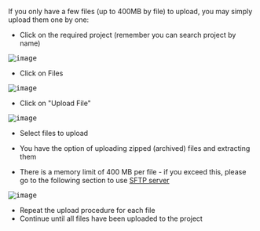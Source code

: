 If you only have a few files (up to 400MB by file) to upload, you may simply upload them one by one:

* Click on the required project (remember you can search project by name)

<kbd>![image](https://user-images.githubusercontent.com/115739667/233456822-03f2bc26-0e36-4822-94bb-43b9baeba152.png)</kbd>

* Click on Files

<kbd>![image](https://user-images.githubusercontent.com/115739667/233457427-85bd7e50-c148-4f3e-b788-1668778756f3.png)</kbd>

* Click on "Upload File"

<kbd>![image](https://user-images.githubusercontent.com/115739667/222531369-ced896d9-6658-4203-b8de-7d15aa3698c9.png)</kbd>

* Select files to upload
* You have the option of uploading zipped (archived) files and extracting them

* There is a memory limit of 400 MB per file - if you exceed this, please go to the following section to use [SFTP server](https://github.com/xmpham/CBRAIN_USERGUIDE_PXM/wiki/Upload-files-all-at-once-with-SFTP-server)

<kbd>![image](https://user-images.githubusercontent.com/115739667/222532509-23171b6f-7346-4e37-b973-e3e1cb23c6a7.png)</kbd>
* Repeat the upload procedure for each file
* Continue until all files have been uploaded to the project